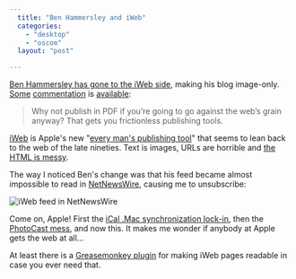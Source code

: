 ```yaml
---
  title: "Ben Hammersley and iWeb"
  categories: 
    - "desktop"
    - "oscom"
  layout: "post"

---
```

[Ben Hammersley has gone to the iWeb side][1], making his blog image-only. [Some][11] [commentation][10] is [available][2]:

> Why not publish in PDF if you’re going to go against the web’s grain anyway? That gets you frictionless publishing tools.

[iWeb][3] is Apple's new "[every man's publishing tool][8]" that seems to lean back to the web of the late nineties. Text is images, URLs are horrible and [the HTML is messy][7].

The way I noticed Ben's change was that his feed became almost impossible to read in [NetNewsWire][4], causing me to unsubscribe:

![iWeb feed in NetNewsWire](https://d2vqpl3tx84ay5.cloudfront.net/hammersley-iweb-netnewswire.jpg)

Come on, Apple! First the [iCal .Mac synchronization lock-in][6], then the [PhotoCast mess][5], and now this. It makes me wonder if anybody at Apple gets the web at all...

At least there is a [Greasemonkey plugin][9] for making iWeb pages readable in case you ever need that.

[1]: http://www.benhammersley.com/FCE47259-78BA-4B5E-ABF2-F39B93520C85/Blog/8A127A89-AAD2-4243-8E11-0BDE85AB5394.html
[2]: http://philwilson.org/blog/2006/02/ben-hammersley-hates-internet.html
[3]: http://www.apple.com/ilife/iweb/
[4]: http://ranchero.com/netnewswire/
[5]: http://bergie.iki.fi/midcom-permalink-8cba9b309788d6b82aa8ad71ec98a65d
[6]: http://www.nemein.com/people/rambo/calendar_webdav.html
[7]: http://whatdoiknow.org/archives/002582.shtml
[8]: http://www.macsimumnews.com/index.php/archive/iweb_fails_the_test/
[9]: http://xurble.org/weblog/2006/02/textify.html
[10]: http://usamajility.blogspot.com/2006/02/ben-hammersley-is-wrong-and-iweb-is.html
[11]: http://plasmasturm.org/log/397/
